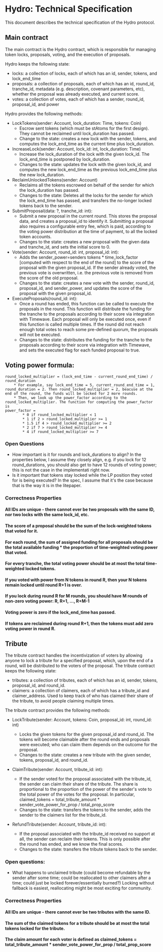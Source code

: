 # Hydro: Technical Specification
This document describes the technical specification of the Hydro protocol. 

## Main contract
The main contract is the Hydro contract, which is responsible for managing token locks,
proposals, voting, and the execution of proposals.

Hydro keeps the following state:
* locks: a collection of locks, each of which has an id, sender, tokens, and lock_end_time
* proposals: a collection of proposals, each of which has an id, round_id, tranche_id, metadata (e.g. description, covenant parameters, etc), whether the proposal was already executed, and current score.
* votes: a collection of votes, each of which has a sender, round_id, proposal_id, and power

Hydro provides the following methods:
* LockTokens(sender: Account, lock_duration: Time, tokens: Coin)
    * Escrow sent tokens (which must be stAtoms for the first design). They cannot be reclaimed until lock_duration has passed.
    * Change to the state: creates a new lock with the sender, tokens, and computes the lock_end_time as the current time plus lock_duration.
* IncreaseLock(sender: Account, lock_id: int, lock_duration: Time)
    * Increase the lock_duration of the lock with the given lock_id. The lock_end_time is postponed by lock_duration.
    * Changes to the state: updates the lock with the given lock_id, and computes the new lock_end_time as the previous lock_end_time plus the new lock_duration.
* ReclaimUnlockedTokens(sender: Account)
	* Reclaims all the tokens escrowed on behalf of the sender for which the lock_duration has passed.
	* Changes to the state: Deletes all the locks for the sender for which the lock_end_time has passed, and transfers the no-longer locked tokens back to the sender.
* SubmitProposal(data: ?, tranche_id: int):
    * Submit a new proposal in the current round. This stores the proposal data, and creates a proposal_id to identify it. Submitting a proposal also requires a configurable entry fee, which is paid, according to the
    voting power distribution at the time of payment, to all the locked token accounts.
    * Changes to the state: creates a new proposal with the given data and tranche_id, and sets the initial score to 0.
* Vote(sender: Account, round_id: int, proposal_id: int):
    * Adds the sender_power=senders tokens * time_lock_factor [computed with respect to the end of the round] to the score of the proposal with the given proposal_id. If the sender already voted, the previous vote is overwritten, i.e. the previous vote is removed from the score of the old proposal.
    * Changes to the state: creates a new vote with the sender, round_id, proposal_id, and sender_power, and updates the score of the proposal with the given proposal_id.
* ExecuteProposals(round_id: int):
    * Once a round has ended, this function can be called to execute the proposals in the round. This function will distribute the funding for the tranche to the proposals according to their score via integration with Timewave.
    Each proposal will only be executed once, even if this function is called multiple times. If the round did not reach enough total votes to reach some pre-defined quorum, the proposals will not be executed.
    * Changes to the state: distributes the funding for the tranche to the proposals according to their score via integration with Timewave, and sets the executed flag for each funded proposal to true.

## Voting power formula:
    round_locked_multiplier = (lock_end_time - current_round_end_time) / round_duration
        * For example, say lock_end_time = 5, current_round_end_time = 1, round_duration = 2. Then round_locked_multiplier = 2, beacuse at the end of the round, the funds will be locked for 2 more rounds.
        * Then, we look up the power_factor according to the round_locked_multiplier. The function for computing the power_factor is
    power_factor = 
            * 0 if round_locked_multiplier < 1
            * 1 if 2 > round_locked_multiplier >= 1
            * 1.5 if 4 > round_locked_multiplier >= 2
            * 2 if 7 > round_locked_multiplier >= 4
            * 4 if round_locked_multiplier >= 7

### Open Questions

* How important is it for rounds and lock_durations to align? In the properties below, I assume they closely align, e.g. if you lock for 12 round_durations, you should also
get to have 12 rounds of voting power; this is not the case in the implementati right now.
* Is it important that tokens stay locked while the LP position they voted for is being executed? In the spec, I assume that it's the case because that is the way it is in the litepaper.


### Correctness Properties

#### All IDs are unique - there cannot ever be two proposals with the same ID, nor two locks with the same lock_id, etc.

#### The score of a proposal should be the sum of the lock-weighted tokens that voted for it.

#### For each round, the sum of assigned funding for all proposals should be the total available funding * the proportion of time-weighted voting power that voted.

#### For every tranche, the total voting power should be at most the total time-weighted locked tokens.

#### If you voted with power from N tokens in round R, then your N tokens remain locked until round R+1 is over. 

#### If you lock during round R for M rounds, you should have M rounds of non-zero voting power: R, R+1, ..., R+M-1

#### Voting power is zero if the lock_end_time has passed.

#### If tokens are reclaimed during round R+1, then the tokens must add zero voting power in round R.


## Tribute
The tribute contract handles the incentivization of voters by allowing anyone to
lock a tribute for a specified proposal, which, upon the end of a round, will be distributed to
the voters of the proposal. The tribute contract keeps the following state:
* tributes: a collection of tributes, each of which has an id, sender, tokens, proposal_id, and round_id.
* claimers: a collection of claimers, each of which has a tribute_id and claimer_address. Used to keep track of who has claimed their share of the tribute, to avoid people claiming multiple times.

The tribute contract provides the following methods:
* LockTribute(sender: Account, tokens: Coin, proposal_id: int, round_id: int)
    * Locks the given tokens for the given proposal_id and round_id. The tokens will become claimable after the round ends and proposals were executed; who can claim them depends on the outcome
    for the proposal.
    * Changes to the state: creates a new tribute with the given sender, tokens, proposal_id, and round_id.

* ClaimTribute(sender: Account, tribute_id: int):
    * If the sender voted for the proposal associated with the tribute_id, the sender can claim their share of the tribute. The share is proportional to the proportion of the power of the
    sender's vote to the total power of the votes for the proposal. In particular, claimed_tokens = total_tribute_amount * sender_vote_power_for_prop / total_prop_score
    * Changes to the state: transfers the tokens to the sender, adds the sender to the claimers list for the tribute_id.

* RefundTribute(sender: Account, tribute_id: int):
    * If the proposal associated with the tribute_id received no support at all, the sender can reclaim their tokens. This is only possible after the round has ended, and we know the final scores.
    * Changes to the state: transfers the tribute tokens back to the sender.

### Open questions:
* What happens to unclaimed tribute (could become refundable by the sender after some time; could be reallocated to other claimers after a time; could just be locked forever/essentially burned?) Locking without fallback is easiest, reallocating might be most exciting for community.


### Correctness Properties

#### All IDs are unique - there cannot ever be two tributes with the same ID.

#### The sum of the claimed tokens for a tribute should be at most the total tokens locked for the tribute.

#### The claim amount for each voter is defined as claimed_tokens = total_tribute_amount * sender_vote_power_for_prop / total_prop_score
